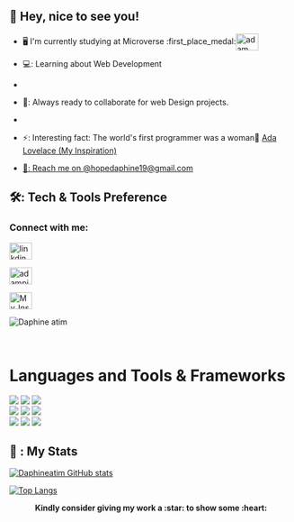 ## :wave: Hey, nice to see you!

- 🖥️ I'm currently studying at Microverse :first_place_medal:<img align="center"
      src="https://media-exp1.licdn.com/dms/image/C560BAQHr8P7gQ95yCQ/company-logo_100_100/0/1578673850004?e=1652918400&v=beta&t=RXH0ssSZr97PvQaT2jIxUMIaJkUaz8y790PmEicZ6WA"
      alt="adam pithewan" height="30" width="40" />
      
- 💻: Learning about Web Development
- 
- 🚀: Always ready to collaborate for web Design projects.
- 
- ⚡: Interesting fact: The world's first programmer was a woman:woman: <a href="https://www.google.com/search?gs_ssp=eJzjYtfP1TfISTIyYPTiSUxJVMjJL0vNSUxOBQBNxAcl&q=ada+lovelace&rlz=1C1ZZZB_enUG989UG989&oq=ada+lave&aqs=chrome.1.69i57j46i10j0i10i512j0i10l6.11762j0j7&sourceid=chrome&ie=UTF-8"> Ada Lovelace (My Inspiration)
  
-  📧: Reach me on @hopedaphine19@gmail.com
<p align="left">
  
<h2> 🛠️: Tech & Tools Preference </h2>
  
<h3 align="left">Connect with me:</h3>
<p align="left">
  
  <a href="https://www.linkedin.com/in/daphine-atim-27861422a/" target="blank"><img align="center"
      src="https://raw.githubusercontent.com/rahuldkjain/github-profile-readme-generator/master/src/images/icons/Social/linked-in-alt.svg"
      alt="linkdin" height="30" width="40" /></a>
  
 <a href="https://twitter.com/DhaPhyn" target="blank"><img align="center"
      src="https://raw.githubusercontent.com/rahuldkjain/github-profile-readme-generator/master/src/images/icons/Social/twitter.svg"
      alt="adampithewan" height="30" width="40" /></a>
  
 <a href="https://www.instagram.com/dha_phyn/" target="blank"><img align="center"
      src="https://logowik.com/content/uploads/images/instagram-icon.jpg"
      alt="My_Instagram" height="30" width="40" /></a>
</p>
<p><img align="center" src="https://github.com/Adam-pw/Adam-pw/blob/main/animation_500_kxa883sd.gif" alt="Daphine atim" /></p>
	
<br>
<h1 align="left">Languages and Tools & Frameworks</h1>
  
<p align="left">
<img src="https://img.shields.io/badge/HTML5-E34F26.svg?style=for-the-badge&logo=HTML5&logoColor=white">
<img src="https://img.shields.io/badge/CSS3-1572B6.svg?style=for-the-badge&logo=CSS3&logoColor=white">
<img src="https://img.shields.io/badge/Bootstrap-7952B3.svg?style=for-the-badge&logo=Bootstrap&logoColor=white"> <br>
<img src="https://img.shields.io/badge/JavaScript-F7DF1E.svg?style=for-the-badge&logo=JavaScript&logoColor=black">
<img src="https://img.shields.io/badge/React-61DAFB.svg?style=for-the-badge&logo=React&logoColor=black">
<img src="https://img.shields.io/badge/Redux-764ABC.svg?style=for-the-badge&logo=Redux&logoColor=white"> <br>
<img src="https://img.shields.io/badge/Git-F05032.svg?style=for-the-badge&logo=Git&logoColor=white">
<img src="https://img.shields.io/badge/GitHub Actions-2088FF.svg?style=for-the-badge&logo=GitHub-Actions&logoColor=white">
<img src="https://img.shields.io/badge/Ruby-CC342D.svg?style=for-the-badge&log=Ruby-on-Rails&logoColor=white">
  </br>
  
<h2 align="left"> 💯 : My Stats</h2>

[![Daphineatim GitHub stats](https://github-readme-stats.vercel.app/api?username=Daphineatim&show_icons=true&theme=gotham)](https://github.com/Daphineatim/github-readme-stats)

[![Top Langs](https://github-readme-stats.vercel.app/api/top-langs/?username=Daphineatim&layout=compact&theme=gotham)](https://github.com/Daphineatim/github-readme-stats)




<p align="center">
	<strong> Kindly consider giving my work a :star: to show some :heart:</strong>
</p>


